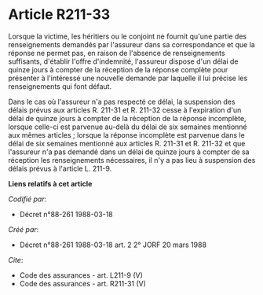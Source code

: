 # Article R211-33

Lorsque la victime, les héritiers ou le conjoint ne fournit qu'une partie des renseignements demandés par l'assureur dans sa
correspondance et que la réponse ne permet pas, en raison de l'absence de renseignements suffisants, d'établir l'offre
d'indemnité, l'assureur dispose d'un délai de quinze jours à compter de la réception de la réponse complète pour présenter à
l'intéressé une nouvelle demande par laquelle il lui précise les renseignements qui font défaut.

Dans le cas où l'assureur n'a pas respecté ce délai, la suspension des délais prévus aux articles R. 211-31 et R. 211-32
cesse à l'expiration d'un délai de quinze jours à compter de la réception de la réponse incomplète, lorsque celle-ci est
parvenue au-delà du délai de six semaines mentionné aux mêmes articles ; lorsque la réponse incomplète est parvenue dans le
délai de six semaines mentionné aux articles R. 211-31 et R. 211-32 et que l'assureur n'a pas demandé dans un délai de quinze
jours à compter de sa réception les renseignements nécessaires, il n'y a pas lieu à suspension des délais prévus à l'article
L. 211-9.

**Liens relatifs à cet article**

_Codifié par_:

  - Décret n°88-261 1988-03-18

_Créé par_:

  - Décret n°88-261 1988-03-18 art. 2 2° JORF 20 mars 1988

_Cite_:

  - Code des assurances - art. L211-9 (V)
  - Code des assurances - art. R211-31 (V)
